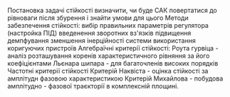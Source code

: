 Постановка задачі стійкості визначити, чи буде САК повертатися до рівноваги після збурення і знайти умови для цього
Методи забезпечення стійкості:
вибір правильних параметрів регулятора (настройка ПІД)
введенення зворотних вз'язків
підвищення демпфування зменшення інерційності системи
використання коригуючих пристроїв
Алгебраїчні критерії стійкості:
Роута гурвіца - аналіз розташування коренів характеристичного рівняння за його коефіцієнтами
Льєнара шипара - для багаточленів високих порядків
Частотні критерії стійкості
Критерій Наквіста - оцінка стійкості за амплітудн фазовою характеристикою
Критерій Михайлова - побудова амплітудно - фазової траєкторії в комплексній площині.
